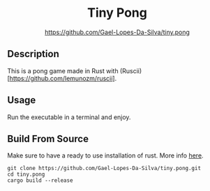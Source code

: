 <div align="center">
	<h1>Tiny Pong</h1>
    <a href="https://github.com/Gael-Lopes-Da-Silva/tiny.pong">https://github.com/Gael-Lopes-Da-Silva/tiny.pong</a>
</div>


Description
------------------------------------------------------------------

This is a pong game made in Rust with (Ruscii)[https://github.com/lemunozm/ruscii].


Usage
------------------------------------------------------------------

Run the executable in a terminal and enjoy.


Build From Source
------------------------------------------------------------------

Make sure to have a ready to use installation of rust. More info [here](https://www.rust-lang.org/tools/install).

~~~
git clone https://github.com/Gael-Lopes-Da-Silva/tiny.pong.git
cd tiny.pong
cargo build --release
~~~
